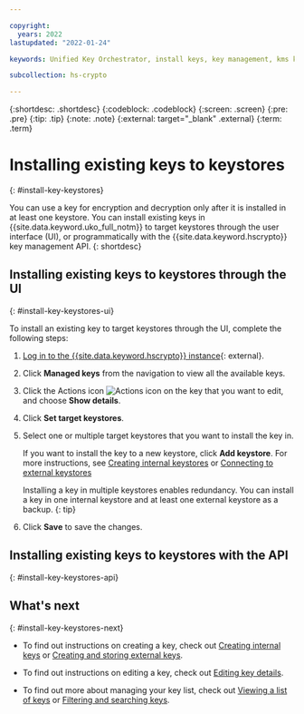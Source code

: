```yaml
---

copyright:
  years: 2022
lastupdated: "2022-01-24"

keywords: Unified Key Orchestrator, install keys, key management, kms keys

subcollection: hs-crypto

---
```


{:shortdesc: .shortdesc}
{:codeblock: .codeblock}
{:screen: .screen}
{:pre: .pre}
{:tip: .tip}
{:note: .note}
{:external: target="_blank" .external}
{:term: .term}


# Installing existing keys to keystores
{: #install-key-keystores}

You can use a key for encryption and decryption only after it is installed in at least one keystore. You can install existing keys in {{site.data.keyword.uko_full_notm}} to target keystores through the user interface (UI), or programmatically with the {{site.data.keyword.hscrypto}} key management API.
{: shortdesc}


## Installing existing keys to keystores through the UI
{: #install-key-keystores-ui}

To install an existing key to target keystores through the UI, complete the following steps:

1. [Log in to the {{site.data.keyword.hscrypto}} instance](https://cloud.ibm.com/login){: external}.
2. Click **Managed keys** from the navigation to view all the available keys.
3. Click the Actions icon ![Actions icon](../icons/action-menu-icon.svg "Actions") on the key that you want to edit, and choose **Show details**.
4. Click **Set target keystores**.
5. Select one or multiple target keystores that you want to install the key in. 
   
    If you want to install the key to a new keystore, click **Add keystore**. For more instructions, see [Creating internal keystores](/docs/hs-crypto?topic=hs-crypto-create-internal-keystores) or [Connecting to external keystores](/docs/hs-crypto?topic=hs-crypto-connect-external-keystores)
   
    Installing a key in multiple keystores enables redundancy. You can install a key in one internal keystore and at least one external keystore as a backup.
    {: tip}
6. Click **Save** to save the changes.



## Installing existing keys to keystores with the API
{: #install-key-keystores-api}




## What's next
{: #install-key-keystores-next}

- To find out instructions on creating a key, check out [Creating internal keys](/docs/hs-crypto?topic=hs-crypto-create-internal-keys) or [Creating and storing external keys](/docs/hs-crypto?topic=hs-crypto-create-external-keys).
  
- To find out instructions on editing a key, check out [Editing key details](/docs/hs-crypto?topic=hs-crypto-edit-kms-keys).
  
- To find out more about managing your key list, check out [Viewing a list of keys](/docs/hs-crypto?topic=hs-crypto-view-key-list) or [Filtering and searching keys](/docs/hs-crypto?topic=hs-crypto-search-key-list).


